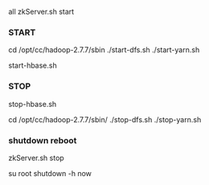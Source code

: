 
all 
    zkServer.sh start


### START

cd /opt/cc/hadoop-2.7.7/sbin
./start-dfs.sh 
./start-yarn.sh


start-hbase.sh


### STOP

stop-hbase.sh

cd /opt/cc/hadoop-2.7.7/sbin/
./stop-dfs.sh
./stop-yarn.sh





### shutdown reboot

zkServer.sh stop

su root
shutdown -h now


